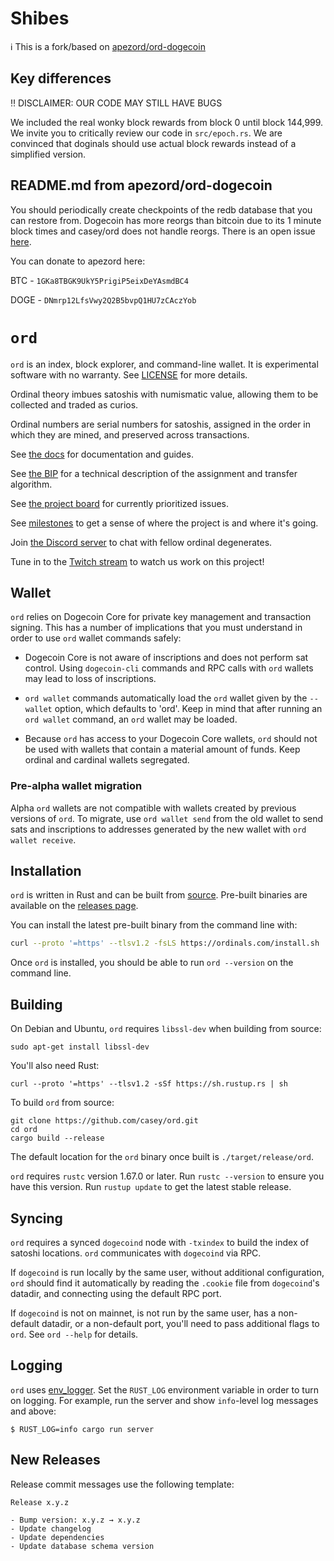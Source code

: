 # Shibes

ℹ️ This is a fork/based on [apezord/ord-dogecoin](https://github.com/apezord/ord-dogecoin)

## Key differences

‼️ DISCLAIMER: OUR CODE MAY STILL HAVE BUGS️

We included the real wonky block rewards from block 0 until block 144,999. We invite you to critically review our code in `src/epoch.rs`. We are convinced that doginals should use actual block rewards instead of a simplified version.

## README.md from apezord/ord-dogecoin

You should periodically create checkpoints of the redb database that you can restore from. Dogecoin has more reorgs than bitcoin due to its 1 minute block times and casey/ord does not handle reorgs. There is an open issue [here](https://github.com/casey/ord/issues/148).

You can donate to apezord here:

BTC - `1GKa8TBGK9UkY5PrigiP5eixDeYAsmdBC4`

DOGE - `DNmrp12LfsVwy2Q2B5bvpQ1HU7zCAczYob`

`ord`
=====

`ord` is an index, block explorer, and command-line wallet. It is experimental
software with no warranty. See [LICENSE](LICENSE) for more details.

Ordinal theory imbues satoshis with numismatic value, allowing them to
be collected and traded as curios.

Ordinal numbers are serial numbers for satoshis, assigned in the order in which
they are mined, and preserved across transactions.

See [the docs](https://docs.ordinals.com) for documentation and guides.

See [the BIP](bip.mediawiki) for a technical description of the assignment and
transfer algorithm.

See [the project board](https://github.com/users/casey/projects/3/) for
currently prioritized issues.

See [milestones](https://github.com/casey/ord/milestones) to get a sense of
where the project is and where it's going.

Join [the Discord server](https://discord.gg/87cjuz4FYg) to chat with fellow
ordinal degenerates.

Tune in to the [Twitch stream](https://www.twitch.tv/ordinalsofficial) to watch us work on this project!

Wallet
------

`ord` relies on Dogecoin Core for private key management and transaction signing.
This has a number of implications that you must understand in order to use
`ord` wallet commands safely:

- Dogecoin Core is not aware of inscriptions and does not perform sat
  control. Using `dogecoin-cli` commands and RPC calls with `ord` wallets may
  lead to loss of inscriptions.

- `ord wallet` commands automatically load the `ord` wallet given by the
  `--wallet` option, which defaults to 'ord'. Keep in mind that after running
  an `ord wallet` command, an `ord` wallet may be loaded.

- Because `ord` has access to your Dogecoin Core wallets, `ord` should not be
  used with wallets that contain a material amount of funds. Keep ordinal and
  cardinal wallets segregated.

### Pre-alpha wallet migration

Alpha `ord` wallets are not compatible with wallets created by previous
versions of `ord`. To migrate, use `ord wallet send` from the old wallet to
send sats and inscriptions to addresses generated by the new wallet with `ord
wallet receive`.

Installation
------------

`ord` is written in Rust and can be built from
[source](https://github.com/casey/ord). Pre-built binaries are available on the
[releases page](https://github.com/casey/ord/releases).

You can install the latest pre-built binary from the command line with:

```sh
curl --proto '=https' --tlsv1.2 -fsLS https://ordinals.com/install.sh | bash -s
```

Once `ord` is installed, you should be able to run `ord --version` on the
command line.

Building
--------

On Debian and Ubuntu, `ord` requires `libssl-dev` when building from source:

```
sudo apt-get install libssl-dev
```

You'll also need Rust:

```
curl --proto '=https' --tlsv1.2 -sSf https://sh.rustup.rs | sh
```

To build `ord` from source:

```
git clone https://github.com/casey/ord.git
cd ord
cargo build --release
```

The default location for the `ord` binary once built is `./target/release/ord`.

`ord` requires `rustc` version 1.67.0 or later. Run `rustc --version` to ensure you have this version. Run `rustup update` to get the latest stable release.


Syncing
-------

`ord` requires a synced `dogecoind` node with `-txindex` to build the index of
satoshi locations. `ord` communicates with `dogecoind` via RPC.

If `dogecoind` is run locally by the same user, without additional
configuration, `ord` should find it automatically by reading the `.cookie` file
from `dogecoind`'s datadir, and connecting using the default RPC port.

If `dogecoind` is not on mainnet, is not run by the same user, has a non-default
datadir, or a non-default port, you'll need to pass additional flags to `ord`.
See `ord --help` for details.

Logging
--------

`ord` uses [env_logger](https://docs.rs/env_logger/latest/env_logger/). Set the
`RUST_LOG` environment variable in order to turn on logging. For example, run
the server and show `info`-level log messages and above:

```
$ RUST_LOG=info cargo run server
```

New Releases
------------

Release commit messages use the following template:

```
Release x.y.z

- Bump version: x.y.z → x.y.z
- Update changelog
- Update dependencies
- Update database schema version
```
